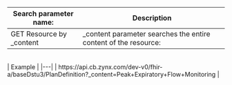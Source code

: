 Search parameter name: | Description 
---------------------- | --------------------- |
GET Resource by _content | _content parameter searches the entire content of the resource:
<br>
| Example |
|---|
| https://api.cb.zynx.com/dev-v0/fhir-a/baseDstu3/PlanDefinition?_content=Peak+Expiratory+Flow+Monitoring  |
